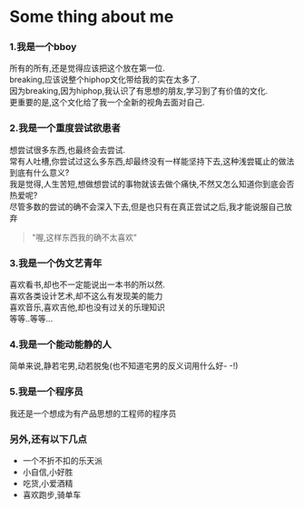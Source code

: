 # Some thing about me

### 1.我是一个bboy
所有的所有,还是觉得应该把这个放在第一位.<br>
breaking,应该说整个hiphop文化带给我的实在太多了.<br>
因为breaking,因为hiphop,我认识了有思想的朋友,学习到了有价值的文化.<br>
更重要的是,这个文化给了我一个全新的视角去面对自己.<br>

### 2.我是一个重度尝试欲患者
想尝试很多东西,也最终会去尝试.<br>
常有人吐槽,你尝试过这么多东西,却最终没有一样能坚持下去,这种浅尝辄止的做法到底有什么意义?<br>
我是觉得,人生苦短,想做想尝试的事物就该去做个痛快,不然又怎么知道你到底会否热爱呢?<br>
尽管多数的尝试的确不会深入下去,但是也只有在真正尝试之后,我才能说服自己放弃
>"喔,这样东西我的确不太喜欢"

### 3.我是一个伪文艺青年
喜欢看书,却也不一定能说出一本书的所以然.<br>
喜欢各类设计艺术,却不这么有发现美的能力<br>
喜欢音乐,喜欢吉他,却也没有过关的乐理知识<br>
等等..等等...<br>

### 4.我是一个能动能静的人
简单来说,静若宅男,动若脱兔(也不知道宅男的反义词用什么好- -!)

### 5.我是一个程序员
我还是一个想成为有产品思想的工程师的程序员

### 另外,还有以下几点
- 一个不折不扣的乐天派
- 小自信,小好胜
- 吃货,小爱酒精
- 喜欢跑步,骑单车


